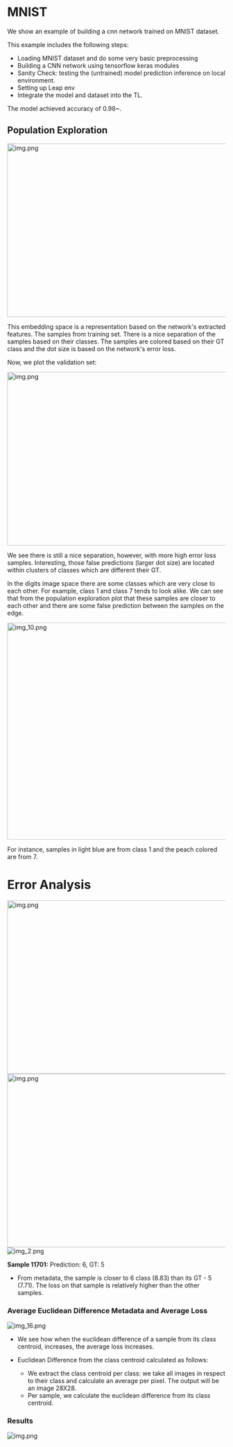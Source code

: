 # MNIST


We show an example of building a cnn network trained on MNIST dataset.

This example includes the following steps:

- Loading MNIST dataset and do some very basic preprocessing
- Building a CNN network using tensorflow keras modules
- Sanity Check: testing the (untrained) model prediction inference on local environment.
- Setting up Leap env
- Integrate the model and dataset into the TL.

The model achieved accuracy of 0.98~. 

## Population Exploration

<img alt="img.png" height="400" src="images/img_11.png" width="800"/>

This embedding space is a representation based on the network's extracted features. The samples from training set.
There is a nice separation of the samples based on their classes. The samples are colored based on their GT class and the dot size is based on the network's error loss. 

Now, we plot the validation set:

<img alt="img.png" height="400" src="images/img_12.png" width="800"/>

We see there is still a nice separation, however, with more high error loss samples. 
Interesting, those false predictions (larger dot size) are located within clusters of classes which are different their GT.  


In the digits image space there are some classes which are very close to each other. For example, class 1 and class 7 tends to look alike. We can see that from the population exploration plot that these samples are closer 
to each other and there are some false prediction between the samples on the edge.

<img alt="img_10.png" height="500" src="images/img_10.png" width="800"/>

For instance, samples in light blue are from class 1 and the peach colored are from 7.


# Error Analysis


<img alt="img.png" height="400" src="images/img_13.png" width="600"/> <img alt="img.png" height="400" src="images/img_14.png" width="600"/>
![img_2.png](img_2.png)

**Sample 11701:** Prediction: 6, GT: 5

- From metadata, the sample is closer to 6 class (8.83) than its GT - 5 (7.71). The loss on that sample is relatively higher than the other samples.



### Average Euclidean Difference Metadata and Average Loss

<img alt="img_16.png" src="images/img_16.png"/>

- We see how when the euclidean difference of a sample from its class centroid, increases, the average loss increases. 

- Euclidean Difference from the class centroid calculated as follows: 
  - We extract the class centroid per class: we take all images in respect to their class and calculate an average per pixel. The output will be an image 28X28.     
  - Per sample, we calculate the euclidean difference from its class centroid. 
  


### Results

![img.png](images/img_15.png)

